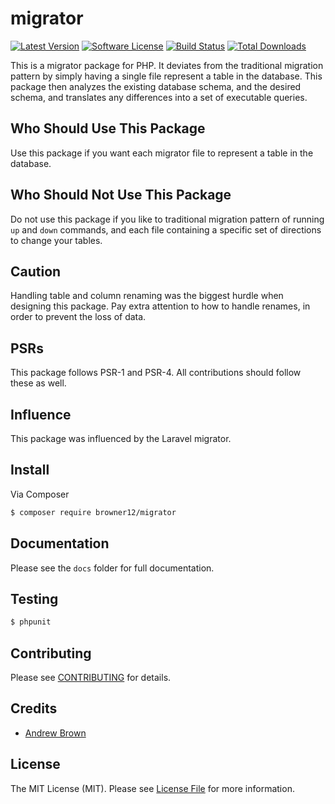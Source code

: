 # migrator

[![Latest Version](https://img.shields.io/github/release/browner12/migrator.svg?style=flat-square)](https://github.com/browner12/migrator/releases)
[![Software License](https://img.shields.io/badge/license-MIT-brightgreen.svg?style=flat-square)](LICENSE.md)
[![Build Status](https://img.shields.io/travis/browner12/migrator/master.svg?style=flat-square)](https://travis-ci.org/browner12/migrator)
[![Total Downloads](https://img.shields.io/packagist/dt/browner12/migrator.svg?style=flat-square)](https://packagist.org/packages/browner12/migrator)

This is a migrator package for PHP. It deviates from the traditional migration pattern by simply having a single file represent a table in the database. This package then analyzes the existing database schema, and the desired schema, and translates any differences into a set of executable queries.

## Who Should Use This Package

Use this package if you want each migrator file to represent a table in the database.

## Who Should Not Use This Package

Do not use this package if you like to traditional migration pattern of running `up` and `down` commands, and each file containing a specific set of directions to change your tables.

## Caution

Handling table and column renaming was the biggest hurdle when designing this package. Pay extra attention to how to handle renames, in order to prevent the loss of data.

## PSRs

This package follows PSR-1 and PSR-4. All contributions should follow these as well.

## Influence

This package was influenced by the Laravel migrator.

## Install

Via Composer

``` bash
$ composer require browner12/migrator
```

## Documentation

Please see the `docs` folder for full documentation.

## Testing

``` bash
$ phpunit
```

## Contributing

Please see [CONTRIBUTING](CONTRIBUTING.md) for details.

## Credits

- [Andrew Brown](https://github.com/browner12)

## License

The MIT License (MIT). Please see [License File](LICENSE.md) for more information.
